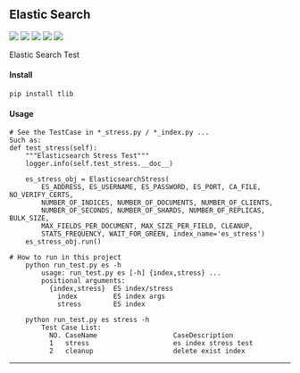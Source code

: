 ## **Elastic Search**
[![](https://img.shields.io/badge/Project-ES-yellow.svg)]()
[![](https://img.shields.io/badge/Python-2.7-green.svg)]()
[![](https://img.shields.io/badge/Python-3.6-green.svg)]()
[![](https://img.shields.io/badge/Email-tao.xu2008@outlook.com-red.svg)]()
[![](https://img.shields.io/badge/Blog-https://txu2008.github.io-red.svg)][1]

Elastic Search Test

#### Install
    pip install tlib

#### Usage
```
# See the TestCase in *_stress.py / *_index.py ...
Such as:
def test_stress(self):
    """Elasticsearch Stress Test"""
    logger.info(self.test_stress.__doc__)

    es_stress_obj = ElasticsearchStress(
        ES_ADDRESS, ES_USERNAME, ES_PASSWORD, ES_PORT, CA_FILE, NO_VERIFY_CERTS,
        NUMBER_OF_INDICES, NUMBER_OF_DOCUMENTS, NUMBER_OF_CLIENTS,
        NUMBER_OF_SECONDS, NUMBER_OF_SHARDS, NUMBER_OF_REPLICAS, BULK_SIZE,
        MAX_FIELDS_PER_DOCUMENT, MAX_SIZE_PER_FIELD, CLEANUP,
        STATS_FREQUENCY, WAIT_FOR_GREEN, index_name='es_stress')
    es_stress_obj.run()

# How to run in this project
    python run_test.py es -h
        usage: run_test.py es [-h] {index,stress} ...
        positional arguments:
          {index,stress}  ES index/stress
            index         ES index args
            stress        ES index

    python run_test.py es stress -h
        Test Case List:
          NO. CaseName                   CaseDescription
          1   stress                     es index stress test
          2   cleanup                    delete exist index

```

***
[1]: https://txu2008.github.io